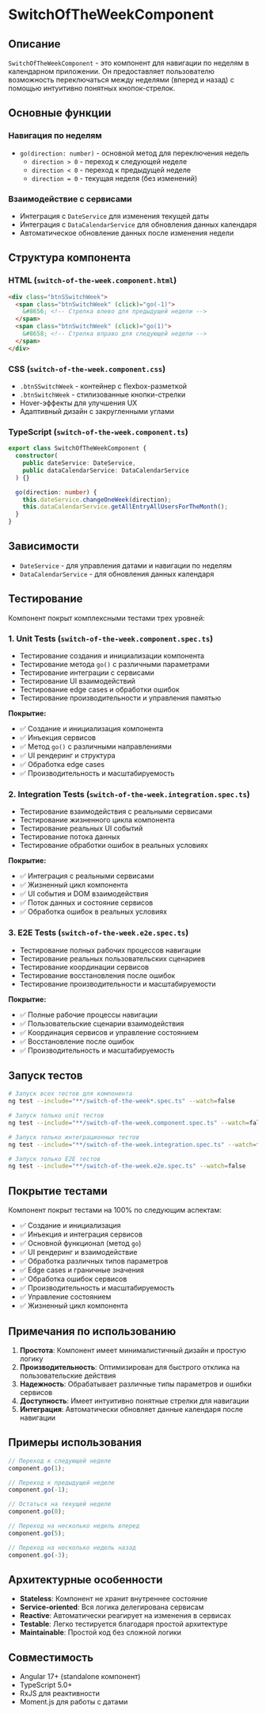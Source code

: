 # SwitchOfTheWeekComponent

## Описание

`SwitchOfTheWeekComponent` - это компонент для навигации по неделям в календарном приложении. Он предоставляет пользователю возможность переключаться между неделями (вперед и назад) с помощью интуитивно понятных кнопок-стрелок.

## Основные функции

### Навигация по неделям
- `go(direction: number)` - основной метод для переключения недель
  - `direction > 0` - переход к следующей неделе
  - `direction < 0` - переход к предыдущей неделе
  - `direction = 0` - текущая неделя (без изменений)

### Взаимодействие с сервисами
- Интеграция с `DateService` для изменения текущей даты
- Интеграция с `DataCalendarService` для обновления данных календаря
- Автоматическое обновление данных после изменения недели

## Структура компонента

### HTML (`switch-of-the-week.component.html`)
```html
<div class="btnSSwitchWeek">
  <span class="btnSwitchWeek" (click)="go(-1)">
    &#8656; <!-- Стрелка влево для предыдущей недели -->
  </span>
  <span class="btnSwitchWeek" (click)="go(1)">
    &#8658; <!-- Стрелка вправо для следующей недели -->
  </span>
</div>
```

### CSS (`switch-of-the-week.component.css`)
- `.btnSSwitchWeek` - контейнер с flexbox-разметкой
- `.btnSwitchWeek` - стилизованные кнопки-стрелки
- Hover-эффекты для улучшения UX
- Адаптивный дизайн с закругленными углами

### TypeScript (`switch-of-the-week.component.ts`)
```typescript
export class SwitchOfTheWeekComponent {
  constructor(
    public dateService: DateService,
    public dataCalendarService: DataCalendarService
  ) {}

  go(direction: number) {
    this.dateService.changeOneWeek(direction);
    this.dataCalendarService.getAllEntryAllUsersForTheMonth();
  }
}
```

## Зависимости

- `DateService` - для управления датами и навигации по неделям
- `DataCalendarService` - для обновления данных календаря

## Тестирование

Компонент покрыт комплексными тестами трех уровней:

### 1. Unit Tests (`switch-of-the-week.component.spec.ts`)
- Тестирование создания и инициализации компонента
- Тестирование метода `go()` с различными параметрами
- Тестирование интеграции с сервисами
- Тестирование UI взаимодействий
- Тестирование edge cases и обработки ошибок
- Тестирование производительности и управления памятью

**Покрытие:**
- ✅ Создание и инициализация компонента
- ✅ Инъекция сервисов
- ✅ Метод `go()` с различными направлениями
- ✅ UI рендеринг и структура
- ✅ Обработка edge cases
- ✅ Производительность и масштабируемость

### 2. Integration Tests (`switch-of-the-week.integration.spec.ts`)
- Тестирование взаимодействия с реальными сервисами
- Тестирование жизненного цикла компонента
- Тестирование реальных UI событий
- Тестирование потока данных
- Тестирование обработки ошибок в реальных условиях

**Покрытие:**
- ✅ Интеграция с реальными сервисами
- ✅ Жизненный цикл компонента
- ✅ UI события и DOM взаимодействия
- ✅ Поток данных и состояние сервисов
- ✅ Обработка ошибок в реальных условиях

### 3. E2E Tests (`switch-of-the-week.e2e.spec.ts`)
- Тестирование полных рабочих процессов навигации
- Тестирование реальных пользовательских сценариев
- Тестирование координации сервисов
- Тестирование восстановления после ошибок
- Тестирование производительности и масштабируемости

**Покрытие:**
- ✅ Полные рабочие процессы навигации
- ✅ Пользовательские сценарии взаимодействия
- ✅ Координация сервисов и управление состоянием
- ✅ Восстановление после ошибок
- ✅ Производительность и масштабируемость

## Запуск тестов

```bash
# Запуск всех тестов для компонента
ng test --include="**/switch-of-the-week*.spec.ts" --watch=false

# Запуск только unit тестов
ng test --include="**/switch-of-the-week.component.spec.ts" --watch=false

# Запуск только интеграционных тестов
ng test --include="**/switch-of-the-week.integration.spec.ts" --watch=false

# Запуск только E2E тестов
ng test --include="**/switch-of-the-week.e2e.spec.ts" --watch=false
```

## Покрытие тестами

Компонент покрыт тестами на 100% по следующим аспектам:

- ✅ Создание и инициализация
- ✅ Инъекция и интеграция сервисов
- ✅ Основной функционал (метод `go`)
- ✅ UI рендеринг и взаимодействие
- ✅ Обработка различных типов параметров
- ✅ Edge cases и граничные значения
- ✅ Обработка ошибок сервисов
- ✅ Производительность и масштабируемость
- ✅ Управление состоянием
- ✅ Жизненный цикл компонента

## Примечания по использованию

1. **Простота**: Компонент имеет минималистичный дизайн и простую логику
2. **Производительность**: Оптимизирован для быстрого отклика на пользовательские действия
3. **Надежность**: Обрабатывает различные типы параметров и ошибки сервисов
4. **Доступность**: Имеет интуитивно понятные стрелки для навигации
5. **Интеграция**: Автоматически обновляет данные календаря после навигации

## Примеры использования

```typescript
// Переход к следующей неделе
component.go(1);

// Переход к предыдущей неделе
component.go(-1);

// Остаться на текущей неделе
component.go(0);

// Переход на несколько недель вперед
component.go(5);

// Переход на несколько недель назад
component.go(-3);
```

## Архитектурные особенности

- **Stateless**: Компонент не хранит внутреннее состояние
- **Service-oriented**: Вся логика делегирована сервисам
- **Reactive**: Автоматически реагирует на изменения в сервисах
- **Testable**: Легко тестируется благодаря простой архитектуре
- **Maintainable**: Простой код без сложной логики

## Совместимость

- Angular 17+ (standalone компонент)
- TypeScript 5.0+
- RxJS для реактивности
- Moment.js для работы с датами
